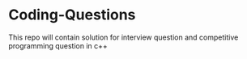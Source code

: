 # Coding-Questions
This repo will contain solution for interview question and competitive programming question in c++
